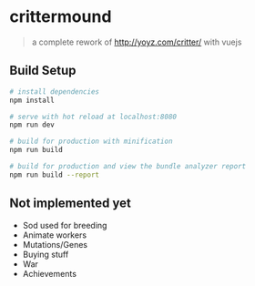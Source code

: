 # crittermound

> a complete rework of http://yoyz.com/critter/ with vuejs

## Build Setup

``` bash
# install dependencies
npm install

# serve with hot reload at localhost:8080
npm run dev

# build for production with minification
npm run build

# build for production and view the bundle analyzer report
npm run build --report
```

## Not implemented yet
 * Sod used for breeding
 * Animate workers
 * Mutations/Genes
 * Buying stuff
 * War
 * Achievements
